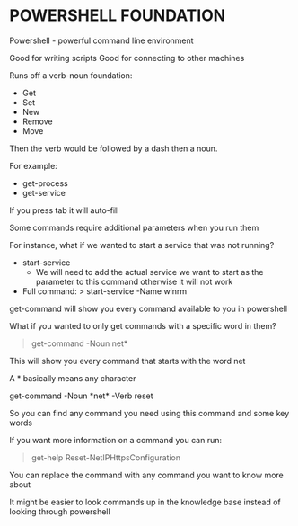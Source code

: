 # POWERSHELL FOUNDATION

Powershell - powerful command line environment

Good for writing scripts
Good for connecting to other machines

Runs off a verb-noun foundation:
- Get
- Set
- New
- Remove
- Move

Then the verb would be followed by a dash then a noun.

For example:
- get-process
- get-service

If you press tab it will auto-fill

Some commands require additional parameters when you run them

For instance, what if we wanted to start a service that was not running?
- start-service
	- We will need to add the actual service we want to start as the parameter to this command otherwise it will not work
- Full command: > start-service -Name winrm

get-command will show you every command available to you in powershell

What if you wanted to only get commands with a specific word in them?
> get-command -Noun net*

This will show you every command that starts with the word net

A * basically means any character

get-command -Noun \*net\* -Verb reset

So you can find any command you need using this command and some key words

If you want more information on a command you can run:
> get-help Reset-NetIPHttpsConfiguration

You can replace the command with any command you want to know more about

It might be easier to look commands up in the knowledge base instead of looking through powershell


